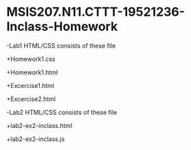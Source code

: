 # MSIS207.N11.CTTT-19521236-Inclass-Homework
-Lab1 HTML/CSS consists of these file

+Homework1.css

+Homework1.html

+Excercise1.html

+Excercise2.html

-Lab2 HTML/CSS consists of these file

+lab2-ex2-inclass.html

+lab2-ex2-inclass.js
